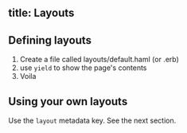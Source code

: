 title: Layouts
--

Defining layouts
----------------

1. Create a file called layouts/default.haml (or .erb)
2. use `yield` to show the page's contents
3. Voila

Using your own layouts
----------------------

Use the `layout` metadata key. See the next section.

